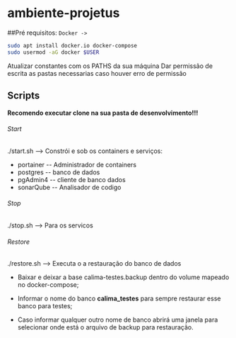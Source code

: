 # ambiente-projetus

##Pré requisitos:
`Docker ->` 
```sh 
sudo apt install docker.io docker-compose
sudo usermod -aG docker $USER
```
Atualizar constantes com os PATHS da sua máquina
Dar permissão de escrita as pastas necessarias caso houver erro de permissão

## Scripts

**Recomendo executar clone na sua pasta de desenvolvimento!!!**

###### Start
./start.sh  --> Constrói e sob os containers e serviços:
  * portainer -- Administrador de containers
  * postgres  -- banco de dados
  * pgAdmin4  -- cliente de banco dados
  * sonarQube -- Analisador de codigo 

###### Stop  
./stop.sh --> Para os servicos

###### Restore
./restore.sh --> Executa o a restauração do banco de dados
  * Baixar e deixar a base calima-testes.backup dentro do volume mapeado no docker-compose;
  * Informar o nome do banco **calima_testes** para sempre restaurar esse banco para testes;
  
  * Caso informar qualquer outro nome de banco abrirá uma janela para selecionar onde está o arquivo de backup para restauração.
